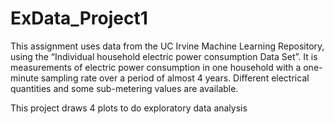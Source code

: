# ExData_Project1

This assignment uses data from the UC Irvine Machine Learning Repository, using the “Individual household electric power consumption Data Set”. It is measurements of electric power consumption in one household with a one-minute sampling rate over a period of almost 4 years. Different electrical quantities and some sub-metering values are available.

This project draws 4 plots to do exploratory data analysis
